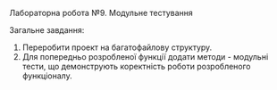 

Лабораторна робота №9. Модульне тестування

Загальне завдання: 
1) Переробити проект на багатофайлову структуру.
2) Для попередньо розробленої функції додати методи - модульні тести, що демонструють коректність роботи розробленого функціоналу.
